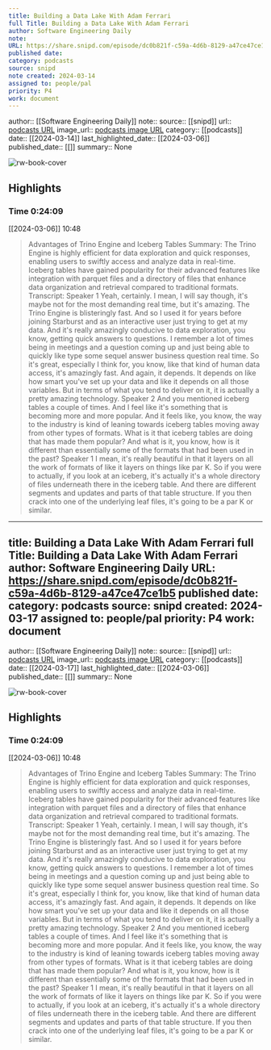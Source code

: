 ```yaml
---
title: Building a Data Lake With Adam Ferrari
full Title: Building a Data Lake With Adam Ferrari
author: Software Engineering Daily
note: 
URL: https://share.snipd.com/episode/dc0b821f-c59a-4d6b-8129-a47ce47ce1b5
published date: 
category: podcasts
source: snipd
note created: 2024-03-14
assigned to: people/pal
priority: P4
work: document
---
```

author:: [[Software Engineering Daily]]
note:: 
source:: [[snipd]]
url:: [podcasts URL](https://share.snipd.com/episode/dc0b821f-c59a-4d6b-8129-a47ce47ce1b5)
image_url:: [podcasts image URL](https://wsrv.nl/?url=http%3A%2F%2Fsoftwareengineeringdaily.com%2Fwp-content%2Fuploads%2F2024%2F02%2Fsed_logo.png&w=100&h=100)
category:: [[podcasts]]
date:: [[2024-03-14]]
last_highlighted_date:: [[2024-03-06]]
published_date:: [[]]
summary:: None

![rw-book-cover](https://wsrv.nl/?url=http%3A%2F%2Fsoftwareengineeringdaily.com%2Fwp-content%2Fuploads%2F2024%2F02%2Fsed_logo.png&w=100&h=100)

## Highlights
### Time 0:24:09
[[2024-03-06]] 10:48
> Advantages of Trino Engine and Iceberg Tables
> Summary:
> The Trino Engine is highly efficient for data exploration and quick responses, enabling users to swiftly access and analyze data in real-time.
> Iceberg tables have gained popularity for their advanced features like integration with parquet files and a directory of files that enhance data organization and retrieval compared to traditional formats.
> Transcript:
> Speaker 1
> Yeah, certainly. I mean, I will say though, it's maybe not for the most demanding real time, but it's amazing. The Trino Engine is blisteringly fast. And so I used it for years before joining Starburst and as an interactive user just trying to get at my data. And it's really amazingly conducive to data exploration, you know, getting quick answers to questions. I remember a lot of times being in meetings and a question coming up and just being able to quickly like type some sequel answer business question real time. So it's great, especially I think for, you know, like that kind of human data access, it's amazingly fast. And again, it depends. It depends on like how smart you've set up your data and like it depends on all those variables. But in terms of what you tend to deliver on it, it is actually a pretty amazing technology.
> Speaker 2
> And you mentioned iceberg tables a couple of times. And I feel like it's something that is becoming more and more popular. And it feels like, you know, the way to the industry is kind of leaning towards iceberg tables moving away from other types of formats. What is it that iceberg tables are doing that has made them popular? And what is it, you know, how is it different than essentially some of the formats that had been used in the past?
> Speaker 1
> I mean, it's really beautiful in that it layers on all the work of formats of like it layers on things like par K. So if you were to actually, if you look at an iceberg, it's actually it's a whole directory of files underneath there in the iceberg table. And there are different segments and updates and parts of that table structure. If you then crack into one of the underlying leaf files, it's going to be a par K or similar.


---
title: Building a Data Lake With Adam Ferrari
full Title: Building a Data Lake With Adam Ferrari
author: Software Engineering Daily
URL: https://share.snipd.com/episode/dc0b821f-c59a-4d6b-8129-a47ce47ce1b5
published date: 
category: podcasts
source: snipd
created: 2024-03-17
assigned to: people/pal
priority: P4
work: document
---
author:: [[Software Engineering Daily]]
note:: 
source:: [[snipd]]
url:: [podcasts URL](https://share.snipd.com/episode/dc0b821f-c59a-4d6b-8129-a47ce47ce1b5)
image_url:: [podcasts image URL](https://wsrv.nl/?url=http%3A%2F%2Fsoftwareengineeringdaily.com%2Fwp-content%2Fuploads%2F2024%2F02%2Fsed_logo.png&w=100&h=100)
category:: [[podcasts]]
date:: [[2024-03-17]]
last_highlighted_date:: [[2024-03-06]]
published_date:: [[]]
summary:: None

![rw-book-cover](https://wsrv.nl/?url=http%3A%2F%2Fsoftwareengineeringdaily.com%2Fwp-content%2Fuploads%2F2024%2F02%2Fsed_logo.png&w=100&h=100)

## Highlights
### Time 0:24:09
[[2024-03-06]] 10:48
> Advantages of Trino Engine and Iceberg Tables
> Summary:
> The Trino Engine is highly efficient for data exploration and quick responses, enabling users to swiftly access and analyze data in real-time.
> Iceberg tables have gained popularity for their advanced features like integration with parquet files and a directory of files that enhance data organization and retrieval compared to traditional formats.
> Transcript:
> Speaker 1
> Yeah, certainly. I mean, I will say though, it's maybe not for the most demanding real time, but it's amazing. The Trino Engine is blisteringly fast. And so I used it for years before joining Starburst and as an interactive user just trying to get at my data. And it's really amazingly conducive to data exploration, you know, getting quick answers to questions. I remember a lot of times being in meetings and a question coming up and just being able to quickly like type some sequel answer business question real time. So it's great, especially I think for, you know, like that kind of human data access, it's amazingly fast. And again, it depends. It depends on like how smart you've set up your data and like it depends on all those variables. But in terms of what you tend to deliver on it, it is actually a pretty amazing technology.
> Speaker 2
> And you mentioned iceberg tables a couple of times. And I feel like it's something that is becoming more and more popular. And it feels like, you know, the way to the industry is kind of leaning towards iceberg tables moving away from other types of formats. What is it that iceberg tables are doing that has made them popular? And what is it, you know, how is it different than essentially some of the formats that had been used in the past?
> Speaker 1
> I mean, it's really beautiful in that it layers on all the work of formats of like it layers on things like par K. So if you were to actually, if you look at an iceberg, it's actually it's a whole directory of files underneath there in the iceberg table. And there are different segments and updates and parts of that table structure. If you then crack into one of the underlying leaf files, it's going to be a par K or similar.


